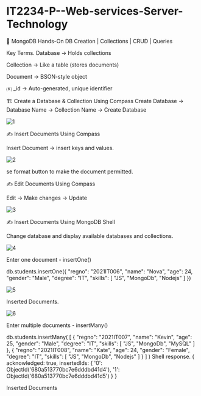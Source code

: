 # IT2234-P--Web-services-Server-Technology
🍃 MongoDB Hands-On
DB Creation | Collections | CRUD | Queries

Key Terms.
Database → Holds collections

Collection → Like a table (stores documents)

Document → BSON-style object

🄚 _id → Auto-generated, unique identifier

🏗️ Create a Database & Collection Using Compass
Create Database -> Database Name -> Collection Name -> Create Database

![1](https://github.com/user-attachments/assets/1419d493-e2ba-4fad-b391-b36a662a5f82)



✍️ Insert Documents Using Compass

Insert Document -> insert keys and values.

![2](https://github.com/user-attachments/assets/6c5527e2-ebb7-4abd-b1ef-f2236a74f753)

se format button to make the document permitted.


✍️ Edit Documents Using Compass

Edit -> Make changes -> Update

![3](https://github.com/user-attachments/assets/9592c8e8-d46d-4a05-ab65-20566caa297b)

✍️ Insert Documents Using MongoDB Shell

Change database and display available databases and collections.

![4](https://github.com/user-attachments/assets/b2cc79c9-4590-44fb-b8eb-6828bec45172)


Enter one document - insertOne()

  db.students.insertOne({
  "regno": "2021IT006",
  "name": "Nova",
  "age": 24,
  "gender": "Male",
  "degree": "IT",
  "skills": [
    "JS",
    "MongoDb",
    "Nodejs"
  ]
})



![5](https://github.com/user-attachments/assets/e08bf123-6d7b-4555-bb4a-c2152470091f)

Inserted Documents.


![6](https://github.com/user-attachments/assets/e741ca97-5e5b-4a64-8fe9-cdd7dd3e6e7a)

Enter multiple documents - insertMany()

  db.students.insertMany(
[
{
  "regno": "2021IT007",
  "name": "Kevin",
  "age": 25,
  "gender": "Male",
  "degree": "IT",
  "skills": [
    "JS",
    "MongoDb",
    "MySQL"
  ]
},
{
  "regno": "2021IT008",
  "name": "Kate",
  "age": 24,
  "gender": "Female",
  "degree": "IT",
  "skills": [
    "JS",
    "MongoDb",
    "Nodejs"
  ]
}
]
)
Shell response.
  {
  acknowledged: true,
  insertedIds: {
    '0': ObjectId('680a513770bc7e6dddbd41d4'),
    '1': ObjectId('680a513770bc7e6dddbd41d5')
  }
}

Inserted Documents








